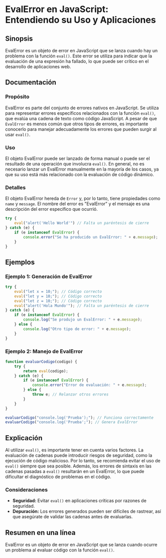 <!--
Meta Description: # EvalError en JavaScript: Entendiendo su Uso y Aplicaciones ## Sinopsis EvalError es un objeto de error en JavaScript que se lanza cuando hay un prob...
Meta Keywords: evalerror, eval, que, error, javascript
-->

# EvalError en JavaScript: Entendiendo su Uso y Aplicaciones

## Sinopsis
EvalError es un objeto de error en JavaScript que se lanza cuando hay un problema con la función `eval()`. Este error se utiliza para indicar que la evaluación de una expresión ha fallado, lo que puede ser crítico en el desarrollo de aplicaciones web.

## Documentación
### Propósito
EvalError es parte del conjunto de errores nativos en JavaScript. Se utiliza para representar errores específicos relacionados con la función `eval()`, que evalúa una cadena de texto como código JavaScript. A pesar de que `EvalError` es menos común que otros tipos de errores, es importante conocerlo para manejar adecuadamente los errores que pueden surgir al usar `eval()`.

### Uso
El objeto EvalError puede ser lanzado de forma manual o puede ser el resultado de una operación que involucra `eval()`. En general, no es necesario lanzar un EvalError manualmente en la mayoría de los casos, ya que su uso está más relacionado con la evaluación de código dinámico.

### Detalles
El objeto EvalError hereda de `Error` y, por lo tanto, tiene propiedades como `name` y `message`. El nombre del error es "EvalError" y el mensaje es una descripción del error específico que ocurrió.

```javascript
try {
    eval("alert('Hello World'") // Falta un paréntesis de cierre
} catch (e) {
    if (e instanceof EvalError) {
        console.error("Se ha producido un EvalError: " + e.message);
    }
}
```

## Ejemplos
### Ejemplo 1: Generación de EvalError
```javascript
try {
    eval("let x = 10;"); // Código correcto
    eval("let y = 10;"); // Código correcto
    eval("let z = 10;"); // Código correcto
    eval("alert('Hola Mundo'"); // Falta un paréntesis de cierre
} catch (e) {
    if (e instanceof EvalError) {
        console.log("Se produjo un EvalError: " + e.message);
    } else {
        console.log("Otro tipo de error: " + e.message);
    }
}
```

### Ejemplo 2: Manejo de EvalError
```javascript
function evaluarCodigo(codigo) {
    try {
        return eval(codigo);
    } catch (e) {
        if (e instanceof EvalError) {
            console.error("Error de evaluación: " + e.message);
        } else {
            throw e; // Relanzar otros errores
        }
    }
}

evaluarCodigo("console.log('Prueba');"); // Funciona correctamente
evaluarCodigo("console.log('Prueba';"); // Genera EvalError
```

## Explicación
Al utilizar `eval()`, es importante tener en cuenta varios factores. La evaluación de cadenas puede introducir riesgos de seguridad, como la ejecución de código malicioso. Por lo tanto, se recomienda evitar el uso de `eval()` siempre que sea posible. Además, los errores de sintaxis en las cadenas pasadas a `eval()` resultarán en un EvalError, lo que puede dificultar el diagnóstico de problemas en el código.

### Consideraciones
- **Seguridad:** Evitar `eval()` en aplicaciones críticas por razones de seguridad.
- **Depuración:** Los errores generados pueden ser difíciles de rastrear, así que asegúrate de validar las cadenas antes de evaluarlas.

## Resumen en una línea
EvalError es un objeto de error en JavaScript que se lanza cuando ocurre un problema al evaluar código con la función `eval()`.